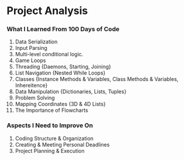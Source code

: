 # Project Analysis
### What I Learned From 100 Days of Code

1. Data Serialization
2. Input Parsing
3. Multi-level conditional logic.
4. Game Loops
5. Threading {Daemons, Starting, Joining}
6. List Navigation {Nested While Loops}
7. Classes {Instance Methods & Variables, Class Methods & Variables, Inhereitence}
8. Data Manipulation {Dictionaries, Lists, Tuples}
9. Problem Solving
10. Mapping Coordinates {3D & 4D Lists}
11. The Importance of Flowcharts

### Aspects I Need to Improve On

1. Coding Structure & Organization
2. Creating & Meeting Personal Deadlines
3. Project Planning & Execution
